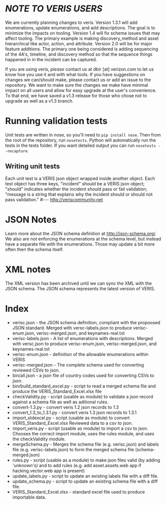 # *NOTE TO VERIS USERS*
We are currently planning changes to veris.  Version 1.3.1 will add enumerations, update enumerations, and add descriptions.  The goal is to minimize the impacts on tooling.  Version 1.4 will fix schema issues that may affect tooling.  The primary example is making discovery_method and asset hierarchical like actor, action, and attribute.  Version 2.0 will be for major feature additions.  The primary one being considered is adding sequencing of the 4A's, timeline, and discovery method so that the sequence things happened in in the incident can be captured.

If you are using veris, *please* contact us at dbir [at] verizon.com to let us know hoe you use it and with what tools.  If you have suggestions on changes we can/should make, please contact us or add an issue to the repository.  We want to make sure the changes we make have minimal impact on all users and allow for easy upgrade at the user's convenience.  To that end, we have saved a v1.3 release for those who chose not to upgrade as well as a v1.3 branch.

# Running validation tests
Unit tests are written in nose, so you'll need to `pip install nose`. Then from the root of the repository, run `nosetests`. Python will automatically run 
the tests in the tests folder. If you want detailed output you can run `nosetests --nocapture`.

## Writing unit tests
Each unit test is a VERIS json object wrapped inside another object. Each test object has three keys, "incident" should be a VERIS json object; "should" indicates whether the incident should pass or fail validation; "message is a string that explains why the incident should or should not pass validation."
#---
http://veriscommunity.net

# JSON Notes
Learn more about the JSON schema definition at http://json-schema.org/.  We also are not enforcing the enumerations at the schema level, but instead have a separate file with the enumerations.  Those may update a bit more often then the schema itself.

# XML notes
The XML version has been archived until we can sync the XML with the JSON schema.  The JSON schema represents the latest version of VERIS.

# Index

* verisc.json - the JSON schema definition, compliant with the propoosed JSON standard. Merged with versc-labels.json to produce verisc-enum.json, verisc-merged.json, and keynames-real.txt
* verisc-labels.json - A list of enumerations with descriptions. Merged with versc.json to produce verisc-enum.json, verisc-merged.json, and keynames-real.txt
* verisc-enum.json - definition of the allowable enumerations within VERIS
* verisc-merged.json - The complete schema used for converting reviewed CSVs to json.
* bin/all.json - a json file of country codes used for converting CSVs to json.
* bin/build_standard_excel.py - script to read a merged schema file and produce the VERIS_Standard_Excel.xlsx file
* checkValidity.py - script (usable as module) to validate a json record against a schema file as well as aditional rules.
* convert-1.3.py - convert veris 1.2 json records to 1.3
* convert_1.3_to_1.3.1.py - convert veris 1.3 json records to 1.3.1
* import_stdexcel.py - script (usable as module) to convert VERIS_Standard_Excel.xlsx Reviewed data to a csv to json.
* import_veris.py - script (usable as module) to import a csv to json.  Chooses the correct import module, uses the rules module, and uses the checkValidity module.
* mergeSchema.py - Merges the schema file (e.g. verisc.json) and labels file (e.g. verisc-labels.json) to form the merged schema file (schema-merged.json)
* rules.py - script (usable as a module) to make json files valid (by adding 'unknown's) and to add rules (e.g. add asset.assets.web app if hacking.vector.web app is present)
* update_labels.py - script to update an existing labels file with a diff file.
* update_schema.py - script to update an existing schema file with a diff file.
* VERIS_Standard_Excel.xlsx - standard excel file used to produce importable data.
